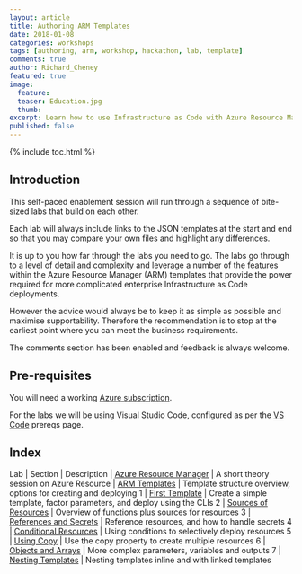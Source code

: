 ```yaml
---
layout: article
title: Authoring ARM Templates
date: 2018-01-08
categories: workshops
tags: [authoring, arm, workshop, hackathon, lab, template]
comments: true
author: Richard_Cheney
featured: true
image:
  feature: 
  teaser: Education.jpg
  thumb: 
excerpt: Learn how to use Infrastructure as Code with Azure Resource Manager template deployments.
published: false
---
```


{% include toc.html %}

## Introduction
 
This self-paced enablement session will run through a sequence of bite-sized labs that build on each other.

Each lab will always include links to the JSON templates at the start and end so that you may compare your own files and highlight any differences.

It is up to you how far through the labs you need to go.  The labs go through to a level of detail and complexity and leverage a number of the features within the Azure Resource Manager (ARM) templates that provide the power required for more complicated enterprise Infrastructure as Code deployments. 

However the advice would always be to keep it as simple as possible and maximise supportability.  Therefore the recommendation is to stop at the earliest point where you can meet the business requirements.  

The comments section has been enabled and feedback is always welcome.  
 
## Pre-requisites

You will need a working [Azure subscription](/guides/prereqs/subscription).

For the labs we will be using Visual Studio Code, configured as per the [VS Code](/guides/prereqs/vscode) prereqs page.

## Index

Lab | Section | Description
| [Azure Resource Manager](/workshops/arm/theoryARM/) | A short theory session on Azure Resource 
| [ARM Templates](/workshops/arm/theoryTemplates/) | Template structure overview, options for creating and deploying 
1 | [First Template](/workshops/arm/arm-lab1-firstTemplate/) | Create a simple template, factor parameters, and deploy using the CLIs
2 | [Sources of Resources](/workshops/arm/arm-lab2-sourcesOfResources) | Overview of functions plus sources for resources
3 | [References and Secrets](/workshops/arm/arm-lab3-referencesAndSecrets) | Reference resources, and how to handle secrets
4 | [Conditional Resources](/workshops/arm/arm-lab4-conditionalResources) | Using conditions to selectively deploy resources
5 | [Using Copy](/workshops/arm/arm-lab5-usingCopy) | Use the copy property to create multiple resources
6 | [Objects and Arrays](/workshops/arm/arm-lab6-objectsAndArrays) | More complex parameters, variables and outputs
7 | [Nesting Templates](/workshops/arm/arm-lab7-nestingTemplates) | Nesting templates inline and with linked templates
